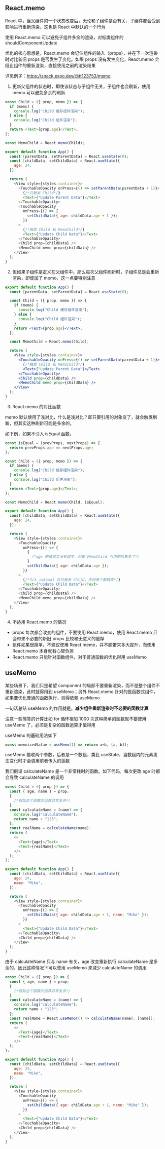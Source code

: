 ## React.memo

React 中，当父组件的一个状态改变后，无论和子组件是否有关，子组件都会受到影响进行重新渲染，这也是 React 中默认的一个行为

使用 React.memo 可以避免子组件多余的渲染，对标类组件的 shouldComponentUpdate

优化的核心思想是，React.memo 会记住组件的输入（props），并在下一次渲染时对比新旧 props 是否发生了变化。如果 props 没有发生变化，React.memo 会阻止组件的重新渲染，直接使用之前的渲染结果

详见例子：https://snack.expo.dev/@tt123753/memo

1. 更新父组件的状态时，即使该状态与子组件无关，子组件也会刷新，使用 memo 可以避免多余的刷新

```js
const Child = ({ prop, memo }) => {
  if (memo) {
    console.log("Child 缓存组件渲染");
  } else {
    console.log("Child 组件渲染");
  }
  return <Text>{prop.age}</Text>;
};

const MemoChild = React.memo(Child);

export default function App() {
  const [parentData, setParentData] = React.useState(0);
  const [childData, setChildData] = React.useState({
    age: 24,
  });

  return (
    <View style={styles.container}>
      <TouchableOpacity onPress={() => setParentData(parentData + 1)}>
        {/*只触发 Child*/}
        <Text>{"Update Parent Data"}</Text>
      </TouchableOpacity>
      <TouchableOpacity
        onPress={() => {
          setChildData({ age: childData.age + 1 });
        }}
      >
        {/*触发 Child 和 MemoChild*/}
        <Text>{"Update Child Data"}</Text>
      </TouchableOpacity>
      <Child prop={childData} />
      <MemoChild memo prop={childData} />
    </View>
  );
}
```

2. 但如果子组件是定义在父组件中，那么每次父组件刷新时，子组件总是会重新渲染，即使加了 memo，这一点要特别注意

```jsx
export default function App() {
  const [parentData, setParentData] = React.useState(0);

  const Child = ({ prop, memo }) => {
    if (memo) {
      console.log("Child 缓存组件渲染");
    } else {
      console.log("Child 组件渲染");
    }
    return <Text>{prop.age}</Text>;
  };

  const MemoChild = React.memo(Child);

  return (
    <View style={styles.container}>
      <TouchableOpacity onPress={() => setParentData(parentData + 1)}>
        {/*触发 Child 和 MemoChild*/}
        <Text>{"Update Parent Data"}</Text>
      </TouchableOpacity>
      <Child prop={childData} />
      <MemoChild memo prop={childData} />
    </View>
  );
}
```

3. React.memo 的对比函数

memo 默认使用了浅对比，什么是浅对比？即只要引用的对象变了，就会触发刷新，但其实这种刷新可能是多余的。

如下例，如果不引入 isEqual 函数，

```js
const isEqual = (prevProps, nextProps) => {
  return prevProps.age == nextProps.age;
};

const Child = ({ prop, memo }) => {
  if (memo) {
    console.log("Child 缓存组件渲染");
  } else {
    console.log("Child 组件渲染");
  }
  return <Text>{prop.age}</Text>;
};

const MemoChild = React.memo(Child, isEqual);

export default function App() {
  const [childData, setChildData] = React.useState({
    age: 24,
  });

  return (
    <View style={styles.container}>
      <TouchableOpacity
        onPress={() => {
          {
            /*age 的值其实没有改变，但是 MemoChild 引用的对象变了*/
          }
          setChildData({ age: childData.age });
        }}
      >
        {/*引入 isEqual 后只触发 Child，否则两个都触发*/}
        <Text>{"Update Child Data"}</Text>
      </TouchableOpacity>
      <Child prop={childData} />
      <MemoChild memo prop={childData} />
    </View>
  );
}
```

4. 不适用 React.memo 的情况

- props 每次都会改变的组件，不要使用 React.memo，使用 React.memo 只会带来不必要的新旧 props 比较和无意义的缓存
- 组件如果很简单，不建议使用 React.memo，并不能带来多大提升，而使用 React.memo 本身就有心智负担
- React.memo 只能针对函数组件，对于普通函数的优化得用 useMemo

## useMemo

某些场景下，我们只是希望 component 的局部不要重新渲染，而不是整个组件不重新渲染，此时就得用到 useMemo；另外 React.memo 针对的是函数式组件，如果要优化普通的函数执行，则得依赖 useMemo

一句话总结 useMemo 的作用就是，**减少组件重新渲染时不必要的函数计算**

注意一些简答的计算比如 for 循环相加 1000 次这种简单的函数就不要使用 useMemo 了，必须是复杂的函数运算才值得用

useMemo 的基础用法如下

```js
const memoizedValue = useMemo(() => return a+b, [a, b]);
```

useMemo 接收两个参数，后者是一个数组，类比 useState，当数组内的元素发生变化时才会调用前者传入的函数

我们假设 calculateName 是一个非常耗时的函数。如下代码，每次更改 age 时都会导致 calculateName 的调用

```js
const Child = ({ prop }) => {
  const { age, name } = prop;
  {
    /*假如这个函数的运算非常复杂*/
  }
  const calculateName = (name) => {
    console.log("calculateName");
    return name + "123";
  };
  const realName = calculateName(name);
  return (
    <>
      <Text>{age}</Text>
      <Text>{realName}</Text>
    </>
  );
};

export default function App() {
  const [childData, setChildData] = React.useState({
    age: 24,
    name: "Mike",
  });

  return (
    <View style={styles.container}>
      <TouchableOpacity
        onPress={() => {
          setChildData({ age: childData.age + 1, name: "Mike" });
        }}
      >
        <Text>{"Update Child Data"}</Text>
      </TouchableOpacity>
      <Child prop={childData} />
    </View>
  );
}
```

由于 calculateName 只与 name 有关，age 改变重新执行 calculateName 是多余的，因此这种情况下可以使用 useMemo 来减少 calculateName 的调用

```js
const Child = ({ prop }) => {
  const { age, name } = prop;
  {
    /*假如这个函数的运算非常复杂*/
  }
  const calculateName = (name) => {
    console.log("calculateName");
    return name + "123";
  };
  const realName = React.useMemo(() => calculateName(name), [name]);
  return (
    <>
      <Text>{age}</Text>
      <Text>{realName}</Text>
    </>
  );
};

export default function App() {
  const [childData, setChildData] = React.useState({
    age: 24,
    name: "Mike",
  });

  return (
    <View style={styles.container}>
      <TouchableOpacity
        onPress={() => {
          setChildData({ age: childData.age + 1, name: "Mike" });
        }}
      >
        <Text>{"Update Child Data"}</Text>
      </TouchableOpacity>
      <Child prop={childData} />
    </View>
  );
}
```
